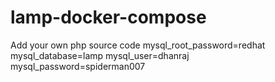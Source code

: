 # lamp-docker-compose
Add your own php source code
mysql_root_password=redhat
mysql_database=lamp
mysql_user=dhanraj
mysql_password=spiderman007
